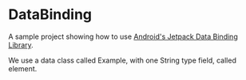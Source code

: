 # DataBinding

A sample project showing how to use [Android's Jetpack Data Binding Library](https://developer.android.com/topic/libraries/data-binding).

We use a data class called Example, with one String type field, called element.

